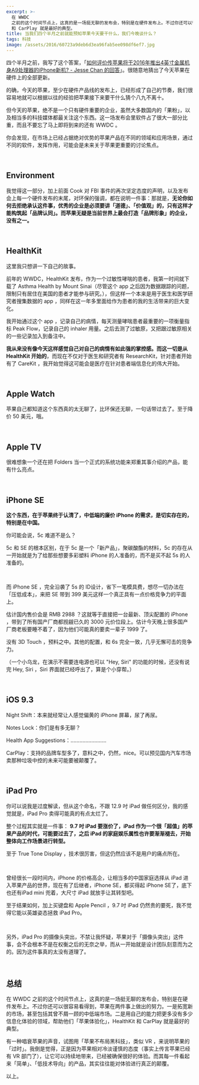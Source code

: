 ```yaml
---
excerpt: >-
  在 WWDC
  之前的这个时间节点上，这真的是一场挺无聊的发布会，特别是在硬件发布上。不过你还可以很容易看得到，苹果在两件事上做出的努力。一是拓宽新的市场，甚至包括其曾不屑一顾的中低端市场。二是用自己的能力把更多没有多少信息化体验的领域，帮助他们「苹果体验化」，HealthKit
  和 CarPlay 就是最好的典型。
title: 当我们四个半月之前就能预知苹果今天要干什么，我们今晚谈什么？
tags: 科技
image: /assets/2016/60723a9deb6d3ea96fab5ee098df6ef7.jpg
---
```


四个半月之前，我写了这个答案，「[如何评价传苹果将于2016年推出4英寸金属机身A9处理器的iPhone新机? - Jesse Chan 的回答](https://www.zhihu.com/question/37170626/answer/70839792)」。很随意地猜出了今天苹果在硬件上的全部更新。

的确，今天的苹果，至少在硬件产品线的发布上，已经形成了自己的节奏，我们很容易地就可以根据以往的经验把苹果接下来要干什么猜个八九不离十。

但今天的苹果，绝不是一个只有硬件重要的企业，虽然大多数国内的「果粉」，以及相当多的科技媒体都最关注这个东西。这一场发布会里软件占了很大一部分比重，而且不要忘了马上即将到来的还有 WWDC 。

你会发现，在市场上已经占据绝对优势的苹果产品在不同的领域和应用场景，通过不同的软件，发挥作用，可能会是未来关于苹果更重要的讨论焦点。

<br>

## Environment

我觉得这一部分，加上前面 Cook 对 FBI 事件的再次坚定态度的声明，以及发布会上每一个硬件发布的末尾，对环保的强调，都在说明一件事：那就是，**无论你如何去拒绝承认这件事，优秀的企业是必须要讲「道德」、「价值观」的，只有这样才能构筑起「品牌认同」。而苹果无疑是当前世界上最会打造「品牌形象」的企业，没有之一。**

<br>

## HealthKit

这里我只想讲一下自己的故事。

前年的 WWDC，HealthKit 发布，作为一个过敏性哮喘的患者，我第一时间就下载了 Asthma Health by Mount Sinai（尽管这个 app 之后因为数据跟踪的问题，限制只有居住在美国的患者才能参与研究。），但这样一个本来是用于医生和医学研究者搜集数据的 app ，同样在这一年多里面给作为患者的我的生活带来的巨大变化。

我开始通过这个 app ，记录自己的病情，每天测量哮喘患者最重要的一项衡量指标 Peak Flow，记录自己的 inhaler 用量。之后去测了过敏原，又把跟过敏原相关的一些记录加入到备注中。

**我从来没有像今天这样感觉自己对自己的病情有如此强的掌控感。而这一切是从 HealthKit 开始的**，而现在不仅对于医生和研究者有 ResearchKit，针对患者开始有了 CareKit ，我开始觉得这可能会是医疗在针对患者端信息化的伟大开始。

<br>

## Apple Watch

苹果自己都知道这个东西真的太无聊了，比环保还无聊，一句话带过去了。至于降价 50 美元，哦。

<br>

## Apple TV

很难想象一个还在把 Folders 当一个正式的系统功能来郑重其事介绍的产品，能有什么亮点。

<br>

## iPhone SE

**这个东西，在于苹果终于认清了，中低端的廉价 iPhone 的需求，是切实存在的，特别是在中国。**  

你可能会说，5c 难道不是么？  

5c 和 SE 的根本区别，在于 5c 是一个「新产品」，聚碳酸酯的材料，5c 的存在从一开始就是为了给那些想要多彩塑料 iPhone 的人准备的，而不是买不起 5s 的人准备的。  

<br>

而 iPhone SE ，完全沿袭了 5s 的 ID设计，省下一笔模具费，想尽一切办法在「压低成本」，来把 SE 带到 399 美元这样一个真正具有一点价格竞争力的平面上。  

估计国内售价会是 RMB 2988 ？这就等于直接把一台最新、顶尖配置的 iPhone ，带到了所有国产厂商都觊觎已久的 3000 元价位段上。估计今天晚上很多国产厂商老板要睡不着了，因为他们可能真的要卖一辈子 1999 了。  

没有 3D Touch ，预料之中。其他的配置，和 6s 完全一致，几乎无懈可击的竞争力。  

（一个小乌龙，在演示不需要连电源也可以 "Hey, Siri" 的功能的时候，还没有说完 Hey, Siri ，Siri 界面就已经呼出了，算是个小穿帮。）

<br>

## iOS 9.3

Night Shift：本来就经常让人感觉偏黄的 iPhone 屏幕，尿了再尿。  

Notes Lock：你们是有多无聊？  

Health App Suggestions：……………………

CarPlay：支持的品牌车型多了，意料之中，仍然，nice。可以预见国内汽车市场卖那种垃圾中控的未来可能要被颠覆了。

<br>

## iPad Pro

你可以说我是过度解读，但从这个命名，不跟 12.9 吋 iPad 做任何区分，我的感觉就是，iPad Pro 卖得可能真的有点太烂了。  

整个过程其实就是一件事： **9.7 吋 iPad 要涨价了，iPad 作为一个很「超值」的苹果产品的时代，可能要过去了，之后 iPad 的家庭娱乐属性也许要渐渐褪去，开始整体向工作场景进行转型。**  

至于 True Tone Display ，技术很厉害，但这仍然应该不是用户的痛点所在。

<br>

曾经很长一段时间内，iPhone 的价格高企，让相当多的中国家庭选择从 iPad 进入苹果产品的世界，现在有了后继者，iPhone SE，都买得起 iPhone SE了，底下也还有iPad mini 兜着，大尺寸 iPad 就放手让其转型吧。  

至于结果如何，加上买键盘和 Apple Pencil ，9.7 吋 iPad 仍然贵的要死，我不觉得它能以英雄姿态拯救 iPad Pro。

<br>

另外，iPad Pro 的摄像头突出，不禁让我怀疑，苹果对于「摄像头突出」这件事，会不会根本不是在权衡之后的无奈之举，而从一开始就是设计团队刻意而为之的。因为这件事真的太没有道理了。

<br>

## 总结

在 WWDC 之前的这个时间节点上，这真的是一场挺无聊的发布会，特别是在硬件发布上。不过你还可以很容易看得到，苹果在两件事上做出的努力。一是拓宽新的市场，甚至包括其曾不屑一顾的中低端市场。二是用自己的能力把更多没有多少信息化体验的领域，帮助他们「苹果体验化」，HealthKit 和 CarPlay 就是最好的典型。

有一种唱衰苹果的声音，试图用「苹果不布局黑科技」，类似 VR ，来说明苹果的「过时」。我倒是觉得，正是因为苹果相对冷淡谨慎的态度（事实上传言苹果已经有 VR 部门了），让它可以持续地带来，已经被确保很好的体验。而其每一件看起来「简单」、「低技术导向」的产品，其实往往能对体验进行真正的颠覆。

以上。
